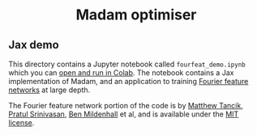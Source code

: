 <h1 align="center">
Madam optimiser
</h1>

## Jax demo

This directory contains a Jupyter notebook called `fourfeat_demo.ipynb` which you can [open and run in Colab](https://colab.research.google.com/github/jxbz/madam/blob/master/jax/fourfeat_demo.ipynb).
The notebook contains a Jax implementation of Madam, and an application to training [Fourier feature networks](https://people.eecs.berkeley.edu/~bmild/fourfeat/) at large depth.

The Fourier feature network portion of the code is by [Matthew Tancik](http://matthewtancik.com/), [Pratul Srinivasan](https://people.eecs.berkeley.edu/~pratul/), [Ben Mildenhall](http://people.eecs.berkeley.edu/~bmild/) et al, and is available under the [MIT license](https://opensource.org/licenses/MIT).

